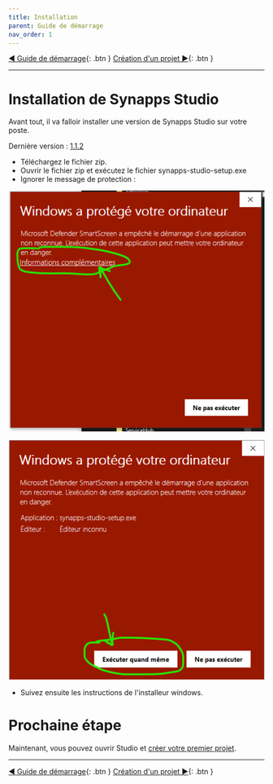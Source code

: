 ```yaml
---
title: Installation
parent: Guide de démarrage
nav_order: 1
---
```


[◀ Guide de démarrage](./index){: .btn } [Création d'un projet ▶](./first-project){: .btn }

--------------------

# Installation de Synapps Studio

Avant tout, il va falloir installer une version de Synapps Studio sur votre poste.


Dernière version : [1.1.2](https://github.com/witsa/synapps/releases/download/1.1.2/synapps-studio-setup.zip)

- Téléchargez le fichier zip.
- Ouvrir le fichier zip et exécutez le fichier synapps-studio-setup.exe
- Ignorer le message de protection :

![SynApps](../assets/install-warning-message.png)

![SynApps](../assets/install-warning-message-2.png)

- Suivez ensuite les instructions de l'installeur windows.


# Prochaine étape
Maintenant, vous pouvez ouvrir Studio et [créer votre premier projet](./first-project).

--------------------

[◀ Guide de démarrage](./index){: .btn } [Création d'un projet ▶](./first-project){: .btn }
